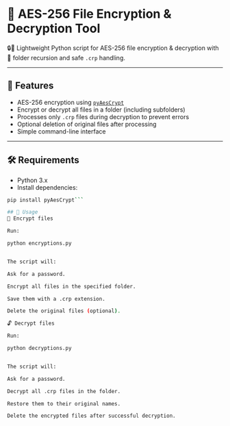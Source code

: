 # 🔐 AES-256 File Encryption & Decryption Tool

🔒💾 Lightweight Python script for AES-256 file encryption & decryption with 📂 folder recursion and safe `.crp` handling.

---

## 📌 Features
- AES-256 encryption using [`pyAesCrypt`](https://pypi.org/project/pyAesCrypt/)
- Encrypt or decrypt all files in a folder (including subfolders)
- Processes only `.crp` files during decryption to prevent errors
- Optional deletion of original files after processing
- Simple command-line interface

---

## 🛠 Requirements
- Python 3.x  
- Install dependencies:
```bash
pip install pyAesCrypt```

## 🚀 Usage
🔐 Encrypt files

Run:

python encryptions.py


The script will:

Ask for a password.

Encrypt all files in the specified folder.

Save them with a .crp extension.

Delete the original files (optional).

🔓 Decrypt files

Run:

python decryptions.py


The script will:

Ask for a password.

Decrypt all .crp files in the folder.

Restore them to their original names.

Delete the encrypted files after successful decryption.

